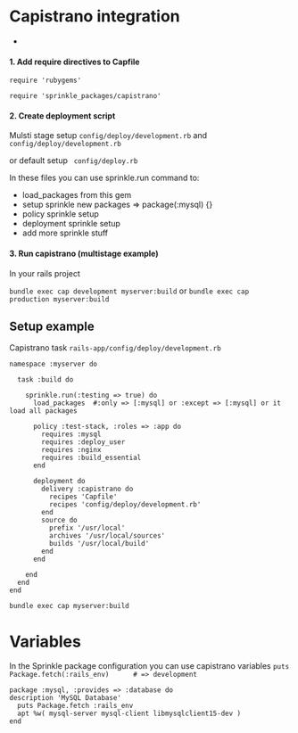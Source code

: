 # Capistrano integration
-
#### 1. Add require directives to Capfile
```require 'rubygems'```

```require 'sprinkle_packages/capistrano'```
 

#### 2. Create deployment script

Mulsti stage setup
```config/deploy/development.rb``` and ```config/deploy/development.rb```

or default setup
``` config/deploy.rb```

In these files you can use sprinkle.run command to:

+ load_packages from this gem
+ setup sprinkle new packages => package(:mysql) {}
+ policy sprinkle setup
+ deployment sprinkle setup
+ add more sprinkle stuff

#### 3. Run capistrano (multistage example)
 In your rails project
 
```bundle exec cap development myserver:build```
or
```bundle exec cap production myserver:build```


## Setup example
Capistrano task 
```rails-app/config/deploy/development.rb```


```
namespace :myserver do

  task :build do

    sprinkle.run(:testing => true) do
      load_packages  #:only => [:mysql] or :except => [:mysql] or it load all packages

      policy :test-stack, :roles => :app do
        requires :mysql
        requires :deploy_user
        requires :nginx
        requires :build_essential
      end

      deployment do
        delivery :capistrano do
          recipes 'Capfile'
          recipes 'config/deploy/development.rb'
        end
        source do
          prefix '/usr/local'
          archives '/usr/local/sources'
          builds '/usr/local/build'
        end
      end

    end
  end
end
```

```bundle exec cap myserver:build```


# Variables
In the Sprinkle package configuration you can use capistrano variables
```puts Package.fetch(:rails_env)      # => development```

```
package :mysql, :provides => :database do
description 'MySQL Database'
  puts Package.fetch :rails_env
  apt %w( mysql-server mysql-client libmysqlclient15-dev )
end
```
